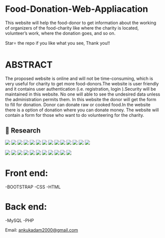 # Food-Donation-Web-Appliacation
This website will help the food-donor to get information about the working of organizers of the food-charity like where the charity is located, volunteer’s work, where the donation goes, and so on.

Star⭐ the repo if you like what you see, Thank you!!

# ABSTRACT
The proposed website is online and will not be time-consuming, which is very useful for charity to get more food-donors.The website is user friendly and it contains user authentication (i.e. registration, login ).Security will be maintained in this website. No one will able to see the undesired data unless the administration permits them.
In this website the donor will get the form to fill for donation. Donor can donate raw or cooked food.In the website there is a  option of donation where you can donate money.
The website will contain a form for those who want to do volunteering for the charity.

## 📸 Research

![](https://github.com/kadamankita/Food-Donation-Web-Appliacation/blob/main/s1.png)
![](https://github.com/kadamankita/Food-Donation-Web-Appliacation/blob/main/s2.png)
![](https://github.com/kadamankita/Food-Donation-Web-Appliacation/blob/main/s3.png)
![](https://github.com/kadamankita/Food-Donation-Web-Appliacation/blob/main/s4.png)
![](http://github.com/kadamankita/Food-Donation-Web-Appliacation/blob/main/s5.png)
![](https://github.com/kadamankita/Food-Donation-Web-Appliacation/blob/main/s6.png)
![](https://github.com/kadamankita/Food-Donation-Web-Appliacation/blob/main/s7.png)
![](https://github.com/kadamankita/Food-Donation-Web-Appliacation/blob/main/s8.png)
![](https://github.com/kadamankita/Food-Donation-Web-Appliacation/blob/main/s9.png)
![](https://github.com/kadamankita/Food-Donation-Web-Appliacation/blob/main/s110.png)
![](https://github.com/kadamankita/Food-Donation-Web-Appliacation/blob/main/s11.png)
![](https://github.com/kadamankita/Food-Donation-Web-Appliacation/blob/main/s12.png)
![](https://github.com/kadamankita/Food-Donation-Web-Appliacation/blob/main/s13.png)
![](https://github.com/kadamankita/Food-Donation-Web-Appliacation/blob/main/s14.png)

![](https://github.com/kadamankita/Food-Donation-Web-Appliacation/blob/main/s16.png)
![](https://github.com/kadamankita/Food-Donation-Web-Appliacation/blob/main/s17.png)
![](https://github.com/kadamankita/Food-Donation-Web-Appliacation/blob/main/s18.png)
![](https://github.com/kadamankita/Food-Donation-Web-Appliacation/blob/main/s19.png)
![](https://github.com/kadamankita/Food-Donation-Web-Appliacation/blob/main/s20.png)
![](https://github.com/kadamankita/Food-Donation-Web-Appliacation/blob/main/s21.png)
![](https://github.com/kadamankita/Food-Donation-Web-Appliacation/blob/main/s22.png)
![](https://github.com/kadamankita/Food-Donation-Web-Appliacation/blob/main/s23.png)
![](https://github.com/kadamankita/Food-Donation-Web-Appliacation/blob/main/s24.png)
![](https://github.com/kadamankita/Food-Donation-Web-Appliacation/blob/main/s25.png)
![](https://github.com/kadamankita/Food-Donation-Web-Appliacation/blob/main/s26.png)


# Front end:
-BOOTSTRAP
-CSS
-HTML

# Back  end:
-MySQL
-PHP

Email: ankukadam2000@gmail.com
